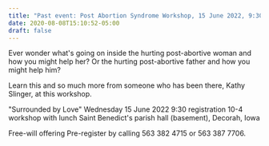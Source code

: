 ```yaml
---
title: "Past event: Post Abortion Syndrome Workshop, 15 June 2022, 9:30 - 4 pm"
date: 2020-08-08T15:10:52-05:00
draft: false
---
```

Ever wonder what's going on inside the hurting post-abortive woman and how you might help her? Or the hurting post-abortive father and how you might help him?
<!--more-->
Learn this and so much more from someone who has been there, Kathy Slinger, at this workshop.

"Surrounded by Love"
Wednesday 15 June 2022
9:30 registration
10-4 workshop with lunch
Saint Benedict's parish hall (basement), Decorah, Iowa

Free-will offering
Pre-register by calling 563 382 4715 or 563 387 7706.